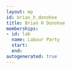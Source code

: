 ```yaml
---
layout: mp
id: brian_h_donohoe
title: Brian H Donohoe
memberships:
- id: lab
  name: Labour Party
  start: 
  end: 
autogenerated: true
---
```

